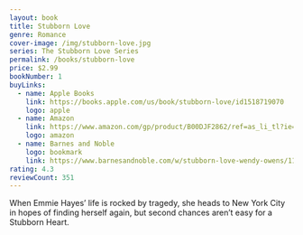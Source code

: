 ```yaml
---
layout: book
title: Stubborn Love
genre: Romance
cover-image: /img/stubborn-love.jpg
series: The Stubborn Love Series
permalink: /books/stubborn-love
price: $2.99
bookNumber: 1
buyLinks:
  - name: Apple Books
    link: https://books.apple.com/us/book/stubborn-love/id1518719070
    logo: apple
  - name: Amazon
    link: https://www.amazon.com/gp/product/B00DJF2862/ref=as_li_tl?ie=UTF8&tag=owensmc-20&camp=1789&creative=9325&linkCode=as2&creativeASIN=B00DJF2862&linkId=00bf97d6e5ac94db8ed803b7375d76dd
    logo: amazon
  - name: Barnes and Noble
    logo: bookmark
    link: https://www.barnesandnoble.com/w/stubborn-love-wendy-owens/1116958151?ean=2940163822737
rating: 4.3
reviewCount: 351
---
```

When Emmie Hayes’ life is rocked by tragedy, she heads to New York City in hopes of finding herself again, but second chances aren’t easy for a Stubborn Heart.
